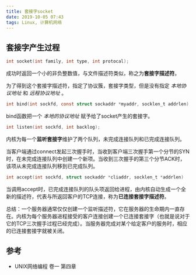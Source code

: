 ```yaml
---
title: 套接字socket
date: 2019-10-05 07:43
tags: Linux, 计算机网络
---
```




## 套接字产生过程

```c
int socket(int family, int type, int protocal);
```

成功时返回一个小的非负整数值，与文件描述符类似，称之为**套接字描述符**。

为了得到这个套接字描述符，指定了协议簇，套接字类型，但是没有指定 *本地协议地址* 和 *远程协议地址* 。



```c
int bind(int sockfd, const struct sockaddr *myaddr, socklen_t addrlen);
```

bind函数把一个 *本地的协议地址* 赋予给了socket产生的套接字。



```C
int listen(int sockfd, int backlog);
```

内核为每一个**监听套接字**维护了两个队列，未完成连接队列和已完成连接队列。

当客户端通过connect发起三次握手时，当收到客户端三次握手第一个分节的SYN时，在未完成连接队列中创建一个新项。当收到三次握手的第三个分节ACK时，该项从未完成连接队列移到已完成队列。



```c
int accept(int sockfd, struct sockaddr *cliaddr, socklen_t *addrlen)
```

当调用accept时，已完成连接队列的队头项返回给进程，由内核自动生成一个全新的描述符，代表与所返回客户的TCP连接，称为**已连接套接字描述符**。



总结：一个服务器通常仅仅创建一个监听描述符，它在服务器的生命期内一直存在。内核为每个服务器进程接受的客户连接创建一个已连接套接字（也就是说对于它的TCP三次握手过程已经完成）。当服务器完成对某个给定客户的服务时，相应的已连接套接字就被关闭。



## 参考

* UNIX网络编程 卷一 第四章